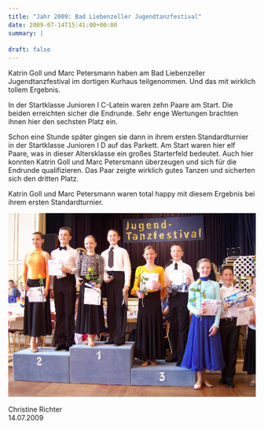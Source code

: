 ```yaml
---
title: "Jahr 2009: Bad Liebenzeller Jugendtanzfestival"
date: 2009-07-14T15:41:00+00:00
summary: |
    
draft: false
---
```


Katrin Goll und Marc Petersmann haben am Bad Liebenzeller Jugendtanzfestival im dortigen Kurhaus teilgenommen. Und das mit wirklich tollem Ergebnis.

In der Startklasse Junioren I C-Latein waren zehn Paare am Start. Die beiden erreichten sicher die Endrunde. Sehr enge Wertungen brachten ihnen hier den sechsten Platz ein.

Schon eine Stunde später gingen sie dann in ihrem ersten Standardturnier in der Startklasse Junioren I D auf das Parkett. Am Start waren hier elf Paare, was in dieser Altersklasse ein großes Starterfeld bedeutet. Auch hier konnten Katrin Goll und Marc Petersmann überzeugen und sich für die Endrunde qualifizieren. Das Paar zeigte wirklich gutes Tanzen und sicherten sich den dritten Platz.

Katrin Goll und Marc Petersmann waren total happy mit diesem Ergebnis bei ihrem ersten Standardturnier.

![Katrin Goll und Marc Petersmann](090714.jpg)

Christine Richter  
 14.07.2009


